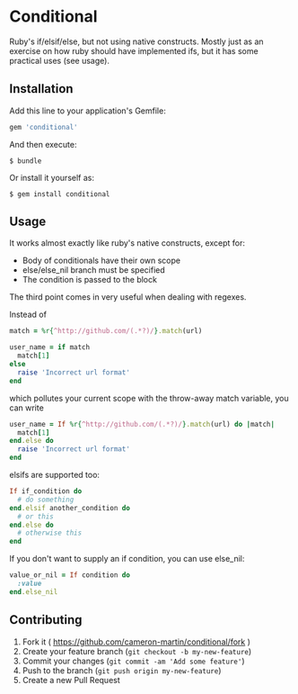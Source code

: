 # Conditional

Ruby's if/elsif/else, but not using native constructs.
Mostly just as an exercise on how ruby should have implemented ifs, but it has some practical uses (see usage).

## Installation

Add this line to your application's Gemfile:

```ruby
gem 'conditional'
```

And then execute:

    $ bundle

Or install it yourself as:

    $ gem install conditional

## Usage

It works almost exactly like ruby's native constructs, except for:

* Body of conditionals have their own scope
* else/else_nil branch must be specified
* The condition is passed to the block

The third point comes in very useful when dealing with regexes.

Instead of

```ruby
match = %r{^http://github.com/(.*?)/}.match(url)

user_name = if match
  match[1]
else
  raise 'Incorrect url format'
end
```

which  pollutes your current scope with the throw-away match variable, you can write

```ruby
user_name = If %r{^http://github.com/(.*?)/}.match(url) do |match|
  match[1]
end.else do
  raise 'Incorrect url format'
end
```

elsifs are supported too:

```ruby
If if_condition do
  # do something
end.elsif another_condition do
  # or this
end.else do
  # otherwise this
end
```

If you don't want to supply an if condition, you can use else_nil:

```ruby
value_or_nil = If condition do
  :value
end.else_nil
```

## Contributing

1. Fork it ( https://github.com/cameron-martin/conditional/fork )
2. Create your feature branch (`git checkout -b my-new-feature`)
3. Commit your changes (`git commit -am 'Add some feature'`)
4. Push to the branch (`git push origin my-new-feature`)
5. Create a new Pull Request
